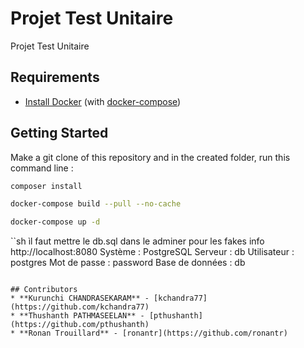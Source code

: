 # Projet Test Unitaire

Projet Test Unitaire


## Requirements
* [Install Docker](https://docs.docker.com/get-docker/) (with [docker-compose](https://docs.docker.com/compose/install/))

## Getting Started
Make a git clone of this repository and in the created folder, run this command line :

```sh
composer install
```

```sh
docker-compose build --pull --no-cache
```

```sh
docker-compose up -d
```
``sh
ìl faut mettre le db.sql dans le adminer pour les fakes info http://localhost:8080
Système : PostgreSQL
Serveur : db
Utilisateur : postgres
Mot de passe : password
Base de données	: db
```

## Contributors
* **Kurunchi CHANDRASEKARAM** - [kchandra77](https://github.com/kchandra77)
* **Thushanth PATHMASEELAN** - [pthushanth](https://github.com/pthushanth)
* **Ronan Trouillard** - [ronantr](https://github.com/ronantr)

